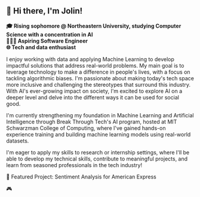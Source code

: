 ##  👋 Hi there, I'm Jolin!
**🎓 Rising sophomore @ Northeastern University, studying Computer Science with a concentration in AI   
👩🏻‍💻 Aspiring Software Engineer  
🌐 Tech and data enthusiast** 

I enjoy working with data and applying Machine Learning to develop impactful solutions that address real-world problems. My main goal is to leverage technology to make a difference in people's lives, with a focus on tackling algorithmic biases. I'm passionate about making today's tech space more inclusive and challenging the stereotypes that surround this industry. With AI's ever-growing impact on society, I'm excited to explore AI on a deeper level and delve into the different ways it can be used for social good. 

I'm currently strengthening my foundation in Machine Learning and Artificial Intelligence through Break Through Tech's AI program, hosted at MIT Schwarzman College of Computing, where I've gained hands-on experience training and building machine learning models using real-world datasets.  

I'm eager to apply my skills to research or internship settings, where I'll be able to develop my technical skills, contribute to meaningful projects, and learn from seasoned professionals in the tech industry! 

🎯 Featured Project: Sentiment Analysis for American Express

🎮 



<!--
**jolin-yang/jolin-yang** is a ✨ _special_ ✨ repository because its `README.md` (this file) appears on your GitHub profile.

Here are some ideas to get you started:

- 🔭 I’m currently working on ...
- 🌱 I’m currently learning ...
- 👯 I’m looking to collaborate on ...
- 🤔 I’m looking for help with ...
- 💬 Ask me about ...
- 📫 How to reach me: ...
- 😄 Pronouns: ...
- ⚡ Fun fact: ...
-->
